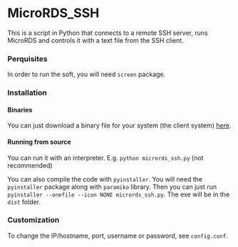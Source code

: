 # MicroRDS_SSH

This is a script in Python that connects to a remote SSH server, runs MicroRDS and controls it with a text file from the SSH client.

### Perquisites

In order to run the soft, you will need `screen` package.

### Installation

#### Binaries

You can just download a binary file for your system (the client system) [here](https://github.com/barteqcz/MicroRDS_SSH/releases/latest/).

#### Running from source

You can run it with an interpreter. E.g. `python micrords_ssh.py` (not recommended)

You can also compile the code with `pyinstaller`. You will need the `pyinstaller` package along with `paramiko` library. Then you can just run `pyinstaller --onefile --icon NONE micrords_ssh.py`. The exe will be in the `dist` folder.

### Customization

To change the IP/hostname, port, username or password, see `config.conf`.
